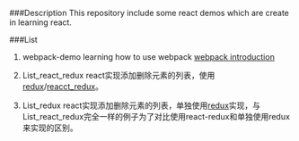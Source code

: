 ###Description
This repository include some react demos which are create in learning react.

###List
1. webpack-demo
   learning how to use webpack [webpack introduction](http://survivejs.com/webpack/introduction/)

2. List_react_redux
   react实现添加删除元素的列表，使用[redux](http://redux.js.org/)/[reacct_redux](https://github.com/reactjs/react-redux)。

3. List_redux
   react实现添加删除元素的列表，单独使用[redux](http://redux.js.org/)实现，与List_react_redux完全一样的例子为了对比使用react-redux和单独使用redux来实现的区别。